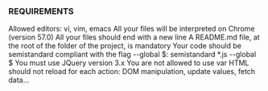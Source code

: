 ### REQUIREMENTS
Allowed editors: vi, vim, emacs
All your files will be interpreted on Chrome (version 57.0)
All your files should end with a new line
A README.md file, at the root of the folder of the project, is mandatory
Your code should be semistandard compliant with the flag --global $: semistandard *.js --global $
You must use JQuery version 3.x
You are not allowed to use var
HTML should not reload for each action: DOM manipulation, update values, fetch data…
